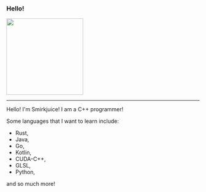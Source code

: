 ### Hello!


<a href="https://github.com/anuraghazra/convoychat">
  <img height=200 align="center" src="https://github-readme-stats.vercel.app/api/top-langs?username=smirkjuice&layout=compact&langs_count=8&card_width=320&theme=github_dark" />
</a>

---


Hello! I'm Smirkjuice! I am a C++ programmer!

Some languages that I want to learn include: 
- Rust, 
- Java, 
- Go, 
- Kotlin, 
- CUDA-C++,
- GLSL,
- Python,

and so much more!
